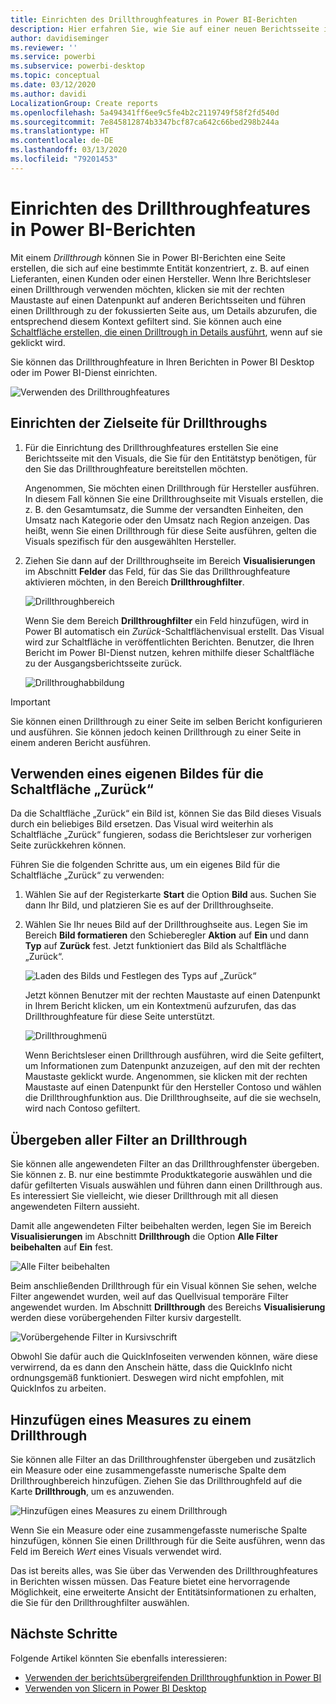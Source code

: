 ```yaml
---
title: Einrichten des Drillthroughfeatures in Power BI-Berichten
description: Hier erfahren Sie, wie Sie auf einer neuen Berichtsseite in Power BI-Berichten Drilldowns in Daten ausführen.
author: davidiseminger
ms.reviewer: ''
ms.service: powerbi
ms.subservice: powerbi-desktop
ms.topic: conceptual
ms.date: 03/12/2020
ms.author: davidi
LocalizationGroup: Create reports
ms.openlocfilehash: 5a494341ff6ee9c5fe4b2c2119749f58f2fd540d
ms.sourcegitcommit: 7e845812874b3347bcf87ca642c66bed298b244a
ms.translationtype: HT
ms.contentlocale: de-DE
ms.lasthandoff: 03/13/2020
ms.locfileid: "79201453"
---
```

# <a name="set-up-drill-through-in-power-bi-reports"></a>Einrichten des Drillthroughfeatures in Power BI-Berichten
Mit einem *Drillthrough* können Sie in Power BI-Berichten eine Seite erstellen, die sich auf eine bestimmte Entität konzentriert, z. B. auf einen Lieferanten, einen Kunden oder einen Hersteller. Wenn Ihre Berichtsleser einen Drillthrough verwenden möchten, klicken sie mit der rechten Maustaste auf einen Datenpunkt auf anderen Berichtsseiten und führen einen Drillthrough zu der fokussierten Seite aus, um Details abzurufen, die entsprechend diesem Kontext gefiltert sind. Sie können auch eine [Schaltfläche erstellen, die einen Drilltrough in Details ausführt](desktop-drill-through-buttons.md), wenn auf sie geklickt wird.

Sie können das Drillthroughfeature in Ihren Berichten in Power BI Desktop oder im Power BI-Dienst einrichten.

![Verwenden des Drillthroughfeatures](media/desktop-drillthrough/power-bi-drill-through-right-click.png)

## <a name="set-up-the-drill-through-destination-page"></a>Einrichten der Zielseite für Drillthroughs
1. Für die Einrichtung des Drillthroughfeatures erstellen Sie eine Berichtsseite mit den Visuals, die Sie für den Entitätstyp benötigen, für den Sie das Drillthroughfeature bereitstellen möchten. 

    Angenommen, Sie möchten einen Drillthrough für Hersteller ausführen. In diesem Fall können Sie eine Drillthroughseite mit Visuals erstellen, die z. B. den Gesamtumsatz, die Summe der versandten Einheiten, den Umsatz nach Kategorie oder den Umsatz nach Region anzeigen. Das heißt, wenn Sie einen Drillthrough für diese Seite ausführen, gelten die Visuals spezifisch für den ausgewählten Hersteller.

2. Ziehen Sie dann auf der Drillthroughseite im Bereich **Visualisierungen** im Abschnitt **Felder** das Feld, für das Sie das Drillthroughfeature aktivieren möchten, in den Bereich **Drillthroughfilter**.

    ![Drillthroughbereich](media/desktop-drillthrough/drillthrough_02.png)

    Wenn Sie dem Bereich **Drillthroughfilter** ein Feld hinzufügen, wird in Power BI automatisch ein *Zurück*-Schaltflächenvisual erstellt. Das Visual wird zur Schaltfläche in veröffentlichten Berichten. Benutzer, die Ihren Bericht im Power BI-Dienst nutzen, kehren mithilfe dieser Schaltfläche zu der Ausgangsberichtsseite zurück.

    ![Drillthroughabbildung](media/desktop-drillthrough/drillthrough_03.png)

> [!IMPORTANT]
> Sie können einen Drillthrough zu einer Seite im selben Bericht konfigurieren und ausführen. Sie können jedoch keinen Drillthrough zu einer Seite in einem anderen Bericht ausführen.  



## <a name="use-your-own-image-for-a-back-button"></a>Verwenden eines eigenen Bildes für die Schaltfläche „Zurück“    
 Da die Schaltfläche „Zurück“ ein Bild ist, können Sie das Bild dieses Visuals durch ein beliebiges Bild ersetzen. Das Visual wird weiterhin als Schaltfläche „Zurück“ fungieren, sodass die Berichtsleser zur vorherigen Seite zurückkehren können. 

Führen Sie die folgenden Schritte aus, um ein eigenes Bild für die Schaltfläche „Zurück“ zu verwenden:

1. Wählen Sie auf der Registerkarte **Start** die Option **Bild** aus. Suchen Sie dann Ihr Bild, und platzieren Sie es auf der Drillthroughseite.

2. Wählen Sie Ihr neues Bild auf der Drillthroughseite aus. Legen Sie im Bereich **Bild formatieren** den Schieberegler **Aktion** auf **Ein** und dann **Typ** auf **Zurück** fest. Jetzt funktioniert das Bild als Schaltfläche „Zurück“.

    ![Laden des Bilds und Festlegen des Typs auf „Zurück“](media/desktop-drillthrough/drillthrough_05.png)

    
     Jetzt können Benutzer mit der rechten Maustaste auf einen Datenpunkt in Ihrem Bericht klicken, um ein Kontextmenü aufzurufen, das das Drillthroughfeature für diese Seite unterstützt. 

    ![Drillthroughmenü](media/desktop-drillthrough/drillthrough_04.png)

    Wenn Berichtsleser einen Drillthrough ausführen, wird die Seite gefiltert, um Informationen zum Datenpunkt anzuzeigen, auf den mit der rechten Maustaste geklickt wurde. Angenommen, sie klicken mit der rechten Maustaste auf einen Datenpunkt für den Hersteller Contoso und wählen die Drillthroughfunktion aus. Die Drillthroughseite, auf die sie wechseln, wird nach Contoso gefiltert.

## <a name="pass-all-filters-in-drill-through"></a>Übergeben aller Filter an Drillthrough

Sie können alle angewendeten Filter an das Drillthroughfenster übergeben. Sie können z. B. nur eine bestimmte Produktkategorie auswählen und die dafür gefilterten Visuals auswählen und führen dann einen Drillthrough aus. Es interessiert Sie vielleicht, wie dieser Drillthrough mit all diesen angewendeten Filtern aussieht.

Damit alle angewendeten Filter beibehalten werden, legen Sie im Bereich **Visualisierungen** im Abschnitt **Drillthrough** die Option **Alle Filter beibehalten** auf **Ein** fest. 

![Alle Filter beibehalten](media/desktop-drillthrough/drillthrough_06.png)

Beim anschließenden Drillthrough für ein Visual können Sie sehen, welche Filter angewendet wurden, weil auf das Quellvisual temporäre Filter angewendet wurden. Im Abschnitt **Drillthrough** des Bereichs **Visualisierung** werden diese vorübergehenden Filter kursiv dargestellt. 

![Vorübergehende Filter in Kursivschrift](media/desktop-drillthrough/drillthrough_07.png)

Obwohl Sie dafür auch die QuickInfoseiten verwenden können, wäre diese verwirrend, da es dann den Anschein hätte, dass die QuickInfo nicht ordnungsgemäß funktioniert. Deswegen wird nicht empfohlen, mit QuickInfos zu arbeiten.

## <a name="add-a-measure-to-drill-through"></a>Hinzufügen eines Measures zu einem Drillthrough

Sie können alle Filter an das Drillthroughfenster übergeben und zusätzlich ein Measure oder eine zusammengefasste numerische Spalte dem Drillthroughbereich hinzufügen. Ziehen Sie das Drillthroughfeld auf die Karte **Drillthrough**, um es anzuwenden. 

![Hinzufügen eines Measures zu einem Drillthrough](media/desktop-drillthrough/drillthrough_08.png)

Wenn Sie ein Measure oder eine zusammengefasste numerische Spalte hinzufügen, können Sie einen Drillthrough für die Seite ausführen, wenn das Feld im Bereich *Wert* eines Visuals verwendet wird.

Das ist bereits alles, was Sie über das Verwenden des Drillthroughfeatures in Berichten wissen müssen. Das Feature bietet eine hervorragende Möglichkeit, eine erweiterte Ansicht der Entitätsinformationen zu erhalten, die Sie für den Drillthroughfilter auswählen.

## <a name="next-steps"></a>Nächste Schritte

Folgende Artikel könnten Sie ebenfalls interessieren:

* [Verwenden der berichtsübergreifenden Drillthroughfunktion in Power BI](desktop-cross-report-drill-through.md)
* [Verwenden von Slicern in Power BI Desktop](visuals/power-bi-visualization-slicers.md)

